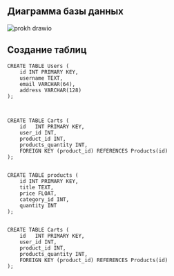 ## Диаграмма базы данных
![prokh drawio](https://github.com/drtwej/sql1/assets/144841894/6b323d3d-b782-4948-8779-049d0671014c)
## Создание таблиц

```
CREATE TABLE Users (
    id INT PRIMARY KEY,
    username TEXT,
    email VARCHAR(64),
    address VARCHAR(128)
);



CREATE TABLE Carts (
    id   INT PRIMARY KEY,
    user_id INT,
    product_id INT,
    products_quantity INT,
    FOREIGN KEY (product_id) REFERENCES Products(id)
);


CREATE TABLE products (
    id INT PRIMARY KEY,
    title TEXT,
    price FLOAT,
    category_id INT,
    quantity INT
);


CREATE TABLE Carts (
    id   INT PRIMARY KEY,
    user_id INT,
    product_id INT,
    products_quantity INT,
    FOREIGN KEY (product_id) REFERENCES Products(id)
);




```
